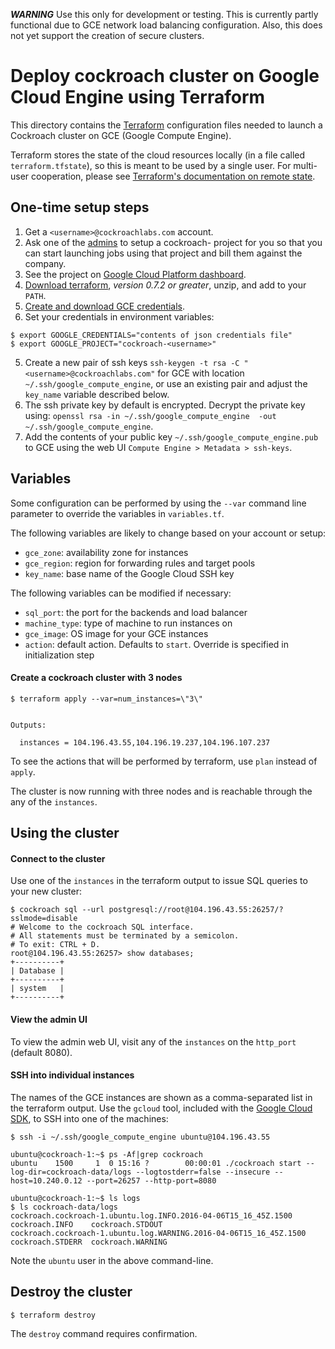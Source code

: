 ***WARNING*** Use this only for development or testing. This is currently partly
functional due to GCE network load balancing configuration. Also, this does not
yet support the creation of secure clusters.

# Deploy cockroach cluster on Google Cloud Engine using Terraform

This directory contains the [Terraform](https://terraform.io/) configuration
files needed to launch a Cockroach cluster on GCE (Google Compute Engine).

Terraform stores the state of the cloud resources locally (in a file called
`terraform.tfstate`), so this is meant to be used by a single user.
For multi-user cooperation, please see [Terraform's documentation on remote state](https://terraform.io/docs/state/remote.html).

## One-time setup steps
1. Get a `<username>@cockroachlabs.com` account.
1. Ask one of the [admins](https://sites.google.com/a/cockroachlabs.com/cockroach-labs/external-services/google-cloud-setup) to setup a cockroach-<username> project for you so that you can start launching jobs using that project and bill them against the company.
2. See the project on [Google Cloud Platform dashboard](https://console.cloud.google.com/home/dashboard).
2. [Download terraform](https://terraform.io/downloads.html), *version 0.7.2 or greater*, unzip, and add to your `PATH`.
3. [Create and download GCE credentials](https://developers.google.com/identity/protocols/application-default-credentials#howtheywork).
4. Set your credentials in environment variables:
```
$ export GOOGLE_CREDENTIALS="contents of json credentials file"
$ export GOOGLE_PROJECT="cockroach-<username>"
```
5. Create a new pair of ssh keys `ssh-keygen -t rsa -C "<username>@cockroachlabs.com"` for GCE with location `~/.ssh/google_compute_engine`, or use an existing pair and adjust the `key_name` variable described below.
6. The ssh private key by default is encrypted. Decrypt the private key using: `openssl rsa -in ~/.ssh/google_compute_engine  -out ~/.ssh/google_compute_engine`.
7. Add the contents of your public key `~/.ssh/google_compute_engine.pub` to GCE using the web UI `Compute Engine > Metadata > ssh-keys`.

## Variables

Some configuration can be performed by using the `--var` command line parameter
to override the variables in `variables.tf`.

The following variables are likely to change based on your account or setup:
* `gce_zone`: availability zone for instances
* `gce_region`: region for forwarding rules and target pools
* `key_name`: base name of the Google Cloud SSH key

The following variables can be modified if necessary:
* `sql_port`: the port for the backends and load balancer
* `machine_type`: type of machine to run instances on
* `gce_image`: OS image for your GCE instances
* `action`: default action. Defaults to `start`. Override is specified in
  initialization step


#### Create a cockroach cluster with 3 nodes

```
$ terraform apply --var=num_instances=\"3\"


Outputs:

  instances = 104.196.43.55,104.196.19.237,104.196.107.237
```

To see the actions that will be performed by terraform, use `plan` instead of `apply`.

The cluster is now running with three nodes and is reachable through the any of the `instances`.

## Using the cluster

#### Connect to the cluster

Use one of the `instances` in the terraform output to issue SQL queries
to your new cluster:

```
$ cockroach sql --url postgresql://root@104.196.43.55:26257/?sslmode=disable
# Welcome to the cockroach SQL interface.
# All statements must be terminated by a semicolon.
# To exit: CTRL + D.
root@104.196.43.55:26257> show databases;
+----------+
| Database |
+----------+
| system   |
+----------+
```

#### View the admin UI

To view the admin web UI, visit any of the `instances` on the `http_port` (default 8080).

#### SSH into individual instances

The names of the GCE instances are shown as a comma-separated list in the
terraform output. Use the `gcloud` tool, included with the [Google Cloud SDK](https://cloud.google.com/sdk/#Quick_Start),
to SSH into one of the machines:

```
$ ssh -i ~/.ssh/google_compute_engine ubuntu@104.196.43.55

ubuntu@cockroach-1:~$ ps -Af|grep cockroach
ubuntu    1500     1  0 15:16 ?        00:00:01 ./cockroach start --log-dir=cockroach-data/logs --logtostderr=false --insecure --host=10.240.0.12 --port=26257 --http-port=8080

ubuntu@cockroach-1:~$ ls logs
$ ls cockroach-data/logs
cockroach.cockroach-1.ubuntu.log.INFO.2016-04-06T15_16_45Z.1500     cockroach.INFO    cockroach.STDOUT
cockroach.cockroach-1.ubuntu.log.WARNING.2016-04-06T15_16_45Z.1500  cockroach.STDERR  cockroach.WARNING
```

Note the `ubuntu` user in the above command-line.

## Destroy the cluster

```
$ terraform destroy

```

The `destroy` command requires confirmation.
